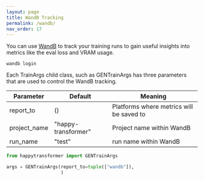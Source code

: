 ```yaml
---
layout: page
title: WandB Tracking
permalink: /wandb/
nav_order: 17
---
```

You can use [WandB](https://wandb.ai/site) to track your training runs to gain useful insights into metrics like the eval loss and VRAM usage.


```shell
wandb login
```

Each TrainArgs child class, such as GENTrainArgs has three parameters that are used to control the WandB tracking. 

| Parameter    | Default             | Meaning                                  |
|--------------|---------------------|------------------------------------------|
| report_to    | ()                  | Platforms where metrics will be saved to |
| project_name | "happy-transformer" | Project name within WandB                |
| run_name     | "test"              | run name within WandB                    |

```python
from happytransformer import GENTrainArgs

args = GENTrainArgs(report_to=tuple(["wandb"]), 
                    )
```


